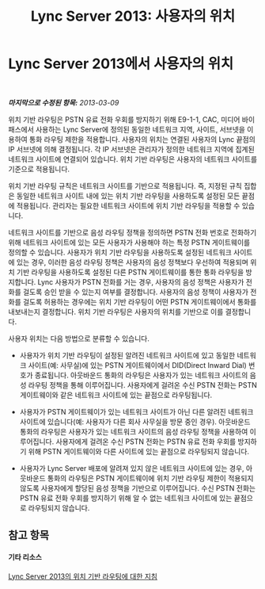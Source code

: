 ﻿---
title: 'Lync Server 2013: 사용자의 위치'
TOCTitle: 사용자의 위치
ms:assetid: ce57941d-086b-448e-8ada-c7d636a2a1c9
ms:mtpsurl: https://technet.microsoft.com/ko-kr/library/JJ994073(v=OCS.15)
ms:contentKeyID: 52056947
ms.date: 08/24/2015
mtps_version: v=OCS.15
ms.translationtype: HT
---

# Lync Server 2013에서 사용자의 위치

 

_**마지막으로 수정된 항목:** 2013-03-09_

위치 기반 라우팅은 PSTN 유료 전화 우회를 방지하기 위해 E9-1-1, CAC, 미디어 바이패스에서 사용하는 Lync Server에 정의된 동일한 네트워크 지역, 사이트, 서브넷을 이용하여 통화 라우팅 제한을 적용합니다. 사용자의 위치는 연결된 사용자의 Lync 끝점의 IP 서브넷에 의해 결정됩니다. 각 IP 서브넷은 관리자가 정의한 네트워크 지역에 집계된 네트워크 사이트에 연결되어 있습니다. 위치 기반 라우팅은 사용자의 네트워크 사이트를 기준으로 적용됩니다.

위치 기반 라우팅 규칙은 네트워크 사이트를 기반으로 적용됩니다. 즉, 지정된 규칙 집합은 동일한 네트워크 사이트 내에 있는 위치 기반 라우팅을 사용하도록 설정된 모든 끝점에 적용됩니다. 관리자는 필요한 네트워크 사이트에 위치 기반 라우팅을 적용할 수 있습니다.

네트워크 사이트를 기반으로 음성 라우팅 정책을 정의하면 PSTN 전화 번호로 전화하기 위해 네트워크 사이트에 있는 모든 사용자가 사용해야 하는 특정 PSTN 게이트웨이를 정의할 수 있습니다. 사용자가 위치 기반 라우팅을 사용하도록 설정된 네트워크 사이트에 있는 경우, 이러한 음성 라우팅 정책은 사용자의 음성 정책보다 우선하여 적용되며 위치 기반 라우팅을 사용하도록 설정된 다른 PSTN 게이트웨이를 통한 통화 라우팅을 방지합니다. Lync 사용자가 PSTN 전화를 거는 경우, 사용자의 음성 정책은 사용자가 전화를 걸도록 승인 받을 수 있는지 여부를 결정합니다. 사용자의 음성 정책이 사용자가 전화를 걸도록 허용하는 경우에는 위치 기반 라우팅이 어떤 PSTN 게이트웨이에서 통화를 내보내는지 결정합니다. 위치 기반 라우팅은 사용자의 위치를 기반으로 이를 결정합니다.

사용자 위치는 다음 방법으로 분류할 수 있습니다.

  - 사용자가 위치 기반 라우팅이 설정된 알려진 네트워크 사이트에 있고 동일한 네트워크 사이트(예: 사무실)에 있는 PSTN 게이트웨이에서 DID(Direct Inward Dial) 번호가 종료됩니다. 아웃바운드 통화의 라우팅은 사용자가 있는 네트워크 사이트의 음성 라우팅 정책을 통해 이루어집니다. 사용자에게 걸려온 수신 PSTN 전화는 PSTN 게이트웨이와 같은 네트워크 사이트에 있는 끝점으로 라우팅됩니다.

  - 사용자가 PSTN 게이트웨이가 있는 네트워크 사이트가 아닌 다른 알려진 네트워크 사이트에 있습니다(예: 사용자가 다른 회사 사무실을 방문 중인 경우). 아웃바운드 통화의 라우팅은 사용자가 있는 네트워크 사이트의 음성 라우팅 정책을 사용하여 이루어집니다. 사용자에게 걸려온 수신 PSTN 전화는 PSTN 유료 전화 우회를 방지하기 위해 PSTN 게이트웨이와 다른 사이트에 있는 끝점으로 라우팅되지 않습니다.

  - 사용자가 Lync Server 배포에 알려져 있지 않은 네트워크 사이트에 있는 경우, 아웃바운드 통화의 라우팅은 PSTN 게이트웨이에 위치 기반 라우팅 제한이 적용되지 않도록 사용자에게 할당된 음성 정책을 기반으로 이루어집니다. 수신 PSTN 전화는 PSTN 유료 전화 우회를 방지하기 위해 알 수 없는 네트워크 사이트에 있는 끝점으로 라우팅되지 않습니다.

## 참고 항목

#### 기타 리소스

[Lync Server 2013의 위치 기반 라우팅에 대한 지침](lync-server-2013-guidance-for-location-based-routing.md)

